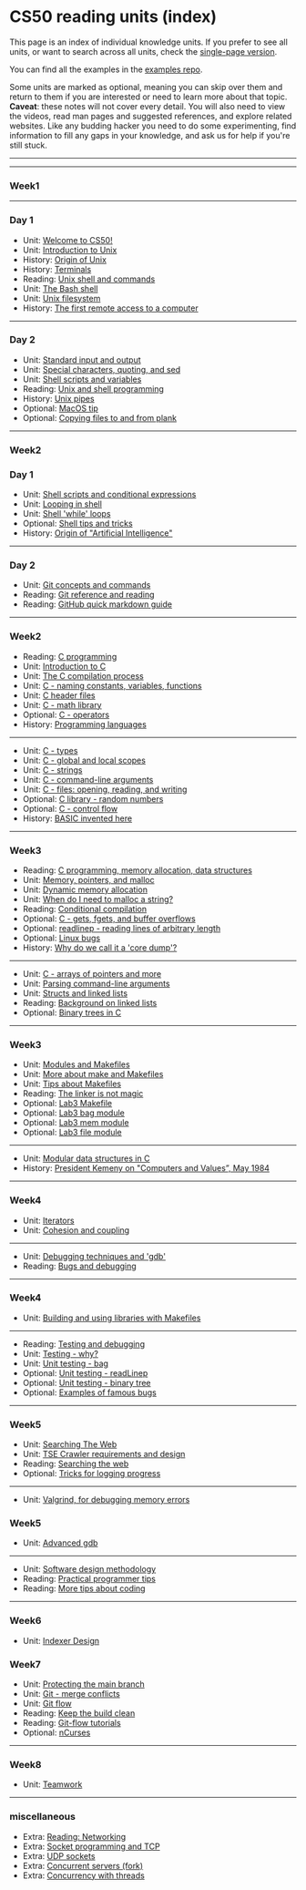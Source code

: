 # CS50 reading units (index)
<!-- DO NOT EDIT THIS FILE... see ../build.py -->

This page is an index of individual knowledge units.
If you prefer to see all units, or want to search across all units,
check the [single-page version](all.md).

You can find all the examples in the [examples repo](https://github.com/CS50DartmouthSP25/examples).

Some units are marked as optional, meaning you can skip over them and return to them if you are interested or need to learn more about that topic.
**Caveat**: these notes will not cover every detail.
You will also need to view the videos, read man pages and suggested references, and explore related websites.
Like any budding hacker you need to do some experimenting, find information to fill any gaps in your knowledge, and ask us for help if you're still stuck.

---




---

<!-- ### Sep-16 Fall 2024 -->
### Week1 
---

### Day 1

* Unit: [Welcome to CS50!](overview.md)
* Unit: [Introduction to Unix](intro-unix.md)
* History: [Origin of Unix](hist-unix.md)
* History: [Terminals](hist-terminal.md)
* Reading: [Unix shell and commands](read-unix.md)
* Unit: [The Bash shell](bash-intro.md)
* Unit: [Unix filesystem](bash-files.md)
* History: [The first remote access to a computer](hist-stibitz.md)


---

### Day 2

* Unit: [Standard input and output](bash-stdin-out.md)
* Unit: [Special characters, quoting, and sed](bash-quoting.md)
* Unit: [Shell scripts and variables](bash-script.md)
* Reading: [Unix and shell programming](read-shell.md)
* History: [Unix pipes](hist-pipes.md)
* Optional: [MacOS tip](macos.md)
* Optional: [Copying files to and from plank](scp.md)


---

### Week2 

### Day 1
* Unit: [Shell scripts and conditional expressions](bash-conditional.md)
* Unit: [Looping in shell](bash-loops.md)
* Unit: [Shell 'while' loops](bash-while.md)
* Optional: [Shell tips and tricks](bash-tips.md)
* History: [Origin of "Artificial Intelligence"](hist-ai.md)

---

### Day 2

* Unit: [Git concepts and commands](git.md)
* Reading: [Git reference and reading](read-git.md)
* Reading: [GitHub quick markdown guide](read-git2.md)

---

### Week2 
* Reading: [C programming](read-c1.md)
* Unit: [Introduction to C](c-intro.md)
* Unit: [The C compilation process](c-compile.md)
* Unit: [C - naming constants, variables, functions](c-names.md)
* Unit: [C header files](headerfiles.md)
* Unit: [C - math library](c-math.md)
* Optional: [C - operators](c-operators.md)
* History: [Programming languages](hist-c.md)

---

* Unit: [C - types](c-types.md)
* Unit: [C - global and local scopes](c-scopes.md)
* Unit: [C - strings](c-string.md)
* Unit: [C - command-line arguments](c-args.md)
* Unit: [C - files: opening, reading, and writing](c-stdio.md)
* Optional: [C library - random numbers](random.md)
* Optional: [C - control flow](c-flow.md)
* History: [BASIC invented here](hist-basic.md)


---
### Week3 
* Reading: [C programming, memory allocation, data structures](read-c2.md)
* Unit: [Memory, pointers, and malloc](memory.md)
* Unit: [Dynamic memory allocation](malloc.md)
* Unit: [When do I need to malloc a string?](malloc-when.md)
* Reading: [Conditional compilation](c-conditional-compilation.md)
* Optional: [C - gets, fgets, and buffer overflows](c-gets.md)
* Optional: [readlinep - reading lines of arbitrary length](readlinep.md)
* Optional: [Linux bugs](read-linux-bugs.md)
* History: [Why do we call it a 'core dump'?](core-memory.md)


---

* Unit: [C - arrays of pointers and more](c-arrays.md)
* Unit: [Parsing command-line arguments](parseArgs.md)
* Unit: [Structs and linked lists](structs.md)
* Reading: [Background on linked lists](read-linked-lists.md)
* Optional: [Binary trees in C](trees.md)


---
### Week3 
* Unit: [Modules and Makefiles](makefiles1.md)
* Unit: [More about make and Makefiles](makefiles2.md)
* Unit: [Tips about Makefiles](makefiles-tips.md)
* Reading: [The linker is not magic](read-linker.md)
* Optional: [Lab3 Makefile](lab3-Makefile.md)
* Optional: [Lab3 bag module](lab3-bag.md)
* Optional: [Lab3 mem module](lab3-mem.md)
* Optional: [Lab3 file module](lab3-file.md)


---

* Unit: [Modular data structures in C](modules.md)
* History: [President Kemeny on "Computers and Values”, May 1984](kemeny.md)


---
### Week4 
* Unit: [Iterators](iterators.md)
* Unit: [Cohesion and coupling](cohesion.md)
---

* Unit: [Debugging techniques and 'gdb'](gdb.md)
* Reading: [Bugs and debugging](read-bugs.md)


---
<!-- ### Oct-11 Fall 2024 -->
### Week4 
* Unit: [Building and using libraries with Makefiles](libraries.md)

---
* Reading: [Testing and debugging](read-test.md)
* Unit: [Testing - why?](testing-intro.md)
* Unit: [Unit testing - bag](testing-bag.md)
* Optional: [Unit testing - readLinep](testing-readlinep.md)
* Optional: [Unit testing - binary tree](testing-trees.md)
* Optional: [Examples of famous bugs](testing-bugs.md)


---

<!-- ### Oct-14 Fall 2024-->
### Week5 
* Unit: [Searching The Web](search.md)
* Unit: [TSE Crawler requirements and design](crawler.md)
* Reading: [Searching the web](read-search.md)
* Optional: [Tricks for logging progress](crawler-logging.md)

---
* Unit: [Valgrind, for debugging memory errors](valgrind.md)

### Week5 
* Unit: [Advanced gdb](advgdb.md)


---

* Unit: [Software design methodology](design.md)
* Reading: [Practical programmer tips](read-design.md)
* Reading: [More tips about coding](read-coding.md)


---

<!-- ### Oct-21 Fall 2024 --> 
### Week6 
* Unit: [Indexer Design](indexer.md)

<!-- * Reading: [fuzz testing and other techniques](fuzz-testing.md) --> 


<!--   ### Week6 

---

### Week7 
* Unit: [Scrum project management](scrum.md) 
* Unit: [Querier parsing: expressions](querier-expressions.md)
* Optional: [Querier parsing: chopping a string into sub-strings](querier-chop.md)
* Optional: [Documentation](documentation.md)
* Unit: [TSE Querier (demo)](querier.md)
* Unit: [Testing querier](querier-testing.md)

<!-- --- -->

### Week7 
<!-- ### Oct-30 Fall 2024 -->
* Unit: [Protecting the main branch](protect-main.md)
* Unit: [Git - merge conflicts](git-conflict.md)
* Unit: [Git flow](git-flow.md)
* Reading: [Keep the build clean](read-clean.md)
* Reading: [Git-flow tutorials](read-git-flow.md)
* Optional: [nCurses](ncurses.md)

---

### Week8 
* Unit: [Teamwork](teams.md)


---

<!-- ### Nov-04 Fall 2024 --> 
### miscellaneous
* Extra: [Reading: Networking](read-network.md)
* Extra: [Socket programming and TCP](sockets.md)
* Extra: [UDP sockets](udp.md)
* Extra: [Concurrent servers (fork)](fork.md)
* Extra: [Concurrency with threads](threads.md)
<!-- END -->
